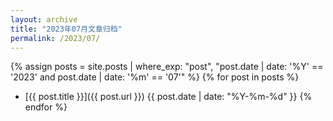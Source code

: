 ```yaml
---
layout: archive
title: "2023年07月文章归档"
permalink: /2023/07/
---
```


{% assign posts = site.posts | where_exp: "post", "post.date | date: '%Y' == '2023' and post.date | date: '%m' == '07'" %}
{% for post in posts %}
- [{{ post.title }}]({{ post.url }}) <span>{{ post.date | date: "%Y-%m-%d" }}</span>
{% endfor %}
